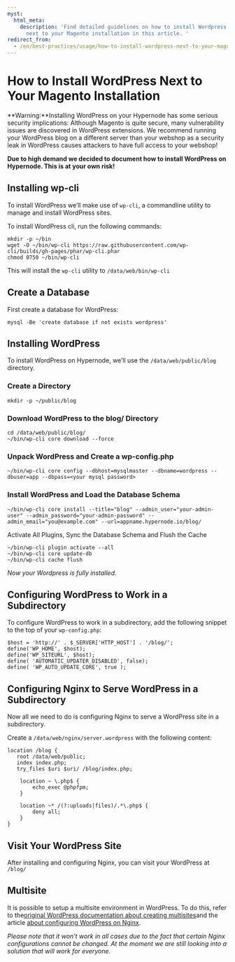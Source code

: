 ```yaml
---
myst:
  html_meta:
    description: 'Find detailed guidelines on how to install Wordpress on your Hypernode
      next to your Magento installation in this article. '
redirect_from:
  - /en/best-practices/usage/how-to-install-wordpress-next-to-your-magento-installation/
---
```


<!-- source: https://support.hypernode.com/en/best-practices/usage/how-to-install-wordpress-next-to-your-magento-installation/ -->

# How to Install WordPress Next to Your Magento Installation

\*\*Warning:\*\*Installing WordPress on your Hypernode has some serious security implications: Although Magento is quite secure, many vulnerability issues are discovered in WordPress extensions. We recommend running your WordPress blog on a different server than your webshop as a security leak in WordPress causes attackers to have full access to your webshop!

**Due to high demand we decided to document how to install WordPress on Hypernode. This is at your own risk!**

## Installing wp-cli

To install WordPress we’ll make use of `wp-cli`, a commandline utility to manage and install WordPress sites.

To install WordPress cli, run the following commands:

```nginx
mkdir -p ~/bin
wget -O ~/bin/wp-cli https://raw.githubusercontent.com/wp-cli/builds/gh-pages/phar/wp-cli.phar
chmod 0750 ~/bin/wp-cli
```

This will install the `wp-cli` utility to `/data/web/bin/wp-cli`

## Create a Database

First create a database for WordPress:

```nginx
mysql -Be 'create database if not exists wordpress'
```

## Installing WordPress

To install WordPress on Hypernode, we’ll use the `/data/web/public/blog` directory.

### Create a Directory

```nginx
mkdir -p ~/public/blog
```

### Download WordPress to the blog/ Directory

```nginx
cd /data/web/public/blog/
~/bin/wp-cli core download --force
```

### Unpack WordPress and Create a wp-config.php

```nginx
~/bin/wp-cli core config --dbhost=mysqlmaster --dbname=wordpress --dbuser=app --dbpass=<your mysql password>
```

### Install WordPress and Load the Database Schema

```nginx
~/bin/wp-cli core install --title="blog" --admin_user="your-admin-user" --admin_password="your-admin-password" --admin_email="you@example.com" --url=appname.hypernode.io/blog/
```

Activate All Plugins, Sync the Database Schema and Flush the Cache

```nginx
~/bin/wp-cli plugin activate --all
~/bin/wp-cli core update-db
~/bin/wp-cli cache flush
```

*Now your Wordpress is fully installed.*

## Configuring WordPress to Work in a Subdirectory

To configure WordPress to work in a subdirectory, add the following snippet to the top of your `wp-config.php`:

```nginx
$host = 'http://' . $_SERVER['HTTP_HOST'] . '/blog/';
define('WP_HOME', $host);
define('WP_SITEURL', $host);
define( 'AUTOMATIC_UPDATER_DISABLED', false);
define( 'WP_AUTO_UPDATE_CORE', true );
```

## Configuring Nginx to Serve WordPress in a Subdirectory

Now all we need to do is configuring Nginx to serve a WordPress site in a subdirectory.

Create a `/data/web/nginx/server.wordpress` with the following content:

```nginx
location /blog {
   root /data/web/public;
   index index.php;
   try_files $uri $uri/ /blog/index.php;

    location ~ \.php$ {
        echo_exec @phpfpm;
    }

    location ~* /(?:uploads|files)/.*\.php$ {
        deny all;
    }
}
```

## Visit Your WordPress Site

After installing and configuring Nginx, you can visit your WordPress at `/blog/`

## Multisite

It is possible to setup a multisite environment in WordPress. To do this, refer to the[original WordPress documentation about creating multisites](https://codex.wordpress.org/Create_A_Network)and the article [about configuring WordPress on Nginx](https://wordpress.org/support/article/nginx/).

*Please note that it won’t work in all cases due to the fact that certain Nginx configurations cannot be changed. At the moment we are still looking into a solution that will work for everyone.*
